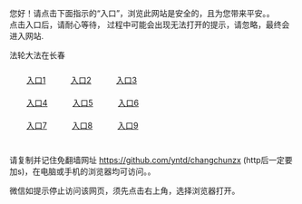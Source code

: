 您好！请点击下面指示的“入口”，浏览此网站是安全的，且为您带来平安。。 <br/>
点击入口后，请耐心等待， 过程中可能会出现无法打开的提示，请忽略，最终会进入网站. </br>

法轮大法在长春<br/>
<div style="padding:10px"><a style="margin:20px" target="_blank" href="https://dhly2ev8gvri7.cloudfront.net/2Qpsp?filudyz" id="ccLink1" rel="nofollow">入口1</a> <a target="_blank" style="margin:20px" href="https://d2uh74f1evx8qn.cloudfront.net/2Qpsp?ygyuay" id="ccLink2" rel="nofollow">入口2</a> <a style="margin:20px" target="_blank" href="https://d3uzog3ypgc3lf.cloudfront.net/2Qpsp?fzopwt" id="ccLink3" rel="nofollow">入口3</a></div>

<div style="padding:10px" ><a style="margin:20px" target="_blank" href="https://dhly2ev8gvri7.cloudfront.net/2Qpsp?filudyz" id="ccLink4" rel="nofollow">入口4</a> <a style="margin:20px" href="https://d2uh74f1evx8qn.cloudfront.net/2Qpsp?ygyuay" target="_blank" id="ccLink5" rel="nofollow">入口5</a> <a style="margin:20px" href="https://d3uzog3ypgc3lf.cloudfront.net/2Qpsp?fzopwt" target="_blank" id="ccLink6" rel="nofollow">入口6</a></div>

<div style="padding:10px"><a style="margin:20px" target="_blank" href="https://dhly2ev8gvri7.cloudfront.net/2Qpsp?filudyz" id="ccLink7" rel="nofollow">入口7</a> <a style="margin:20px" href="https://d2uh74f1evx8qn.cloudfront.net/2Qpsp?ygyuay" target="_blank" id="ccLink8" rel="nofollow">入口8</a> <a style="margin:20px" target="_blank" href="https://d3uzog3ypgc3lf.cloudfront.net/2Qpsp?fzopwt" id="ccLink9" rel="nofollow">入口9</a></div>

<br/>



请复制并记住免翻墙网址 https://github.com/yntd/changchunzx (http后一定要加s)，在电脑或手机的浏览器均可访问。。<br/>

微信如提示停止访问该网页，须先点击右上角，选择浏览器打开。
